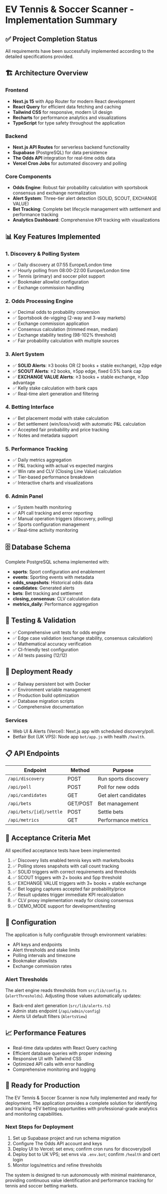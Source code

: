 # EV Tennis & Soccer Scanner - Implementation Summary

## ✅ Project Completion Status

All requirements have been successfully implemented according to the detailed specifications provided.

## 🏗️ Architecture Overview

### Frontend
- **Next.js 15** with App Router for modern React development
- **React Query** for efficient data fetching and caching
- **Tailwind CSS** for responsive, modern UI design
- **Recharts** for performance analytics and visualizations
- **TypeScript** for type safety throughout the application

### Backend
- **Next.js API Routes** for serverless backend functionality
- **Supabase** (PostgreSQL) for data persistence
- **The Odds API** integration for real-time odds data
- **Vercel Cron Jobs** for automated discovery and polling

### Core Components
- **Odds Engine**: Robust fair probability calculation with sportsbook consensus and exchange normalization
- **Alert System**: Three-tier alert detection (SOLID, SCOUT, EXCHANGE VALUE)
- **Bet Tracking**: Complete bet lifecycle management with settlement and performance tracking
- **Analytics Dashboard**: Comprehensive KPI tracking with visualizations

## 📊 Key Features Implemented

### 1. Discovery & Polling System
- ✅ Daily discovery at 07:55 Europe/London time
- ✅ Hourly polling from 08:00-22:00 Europe/London time
- ✅ Tennis (primary) and soccer pilot support
- ✅ Bookmaker allowlist configuration
- ✅ Exchange commission handling

### 2. Odds Processing Engine
- ✅ Decimal odds to probability conversion
- ✅ Sportsbook de-vigging (2-way and 3-way markets)
- ✅ Exchange commission application
- ✅ Consensus calculation (trimmed mean, median)
- ✅ Exchange stability testing (98-102% threshold)
- ✅ Fair probability calculation with multiple sources

### 3. Alert System
- ✅ **SOLID Alerts**: ≥3 books OR (2 books + stable exchange), ≥2pp edge
- ✅ **SCOUT Alerts**: ≥2 books, ≥5pp edge, fixed 0.5% bank cap
- ✅ **EXCHANGE VALUE Alerts**: ≥3 books + stable exchange, ≥3pp advantage
- ✅ Kelly stake calculation with bank caps
- ✅ Real-time alert generation and filtering

### 4. Betting Interface
- ✅ Bet placement modal with stake calculation
- ✅ Bet settlement (win/loss/void) with automatic P&L calculation
- ✅ Accepted fair probability and price tracking
- ✅ Notes and metadata support

### 5. Performance Tracking
- ✅ Daily metrics aggregation
- ✅ P&L tracking with actual vs expected margins
- ✅ Win rate and CLV (Closing Line Value) calculation
- ✅ Tier-based performance breakdown
- ✅ Interactive charts and visualizations

### 6. Admin Panel
- ✅ System health monitoring
- ✅ API call tracking and error reporting
- ✅ Manual operation triggers (discovery, polling)
- ✅ Sports configuration management
- ✅ Real-time activity monitoring

## 🗄️ Database Schema

Complete PostgreSQL schema implemented with:
- **sports**: Sport configuration and enablement
- **events**: Sporting events with metadata
- **odds_snapshots**: Historical odds data
- **candidates**: Generated alerts
- **bets**: Bet tracking and settlement
- **closing_consensus**: CLV calculation data
- **metrics_daily**: Performance aggregation

## 🧪 Testing & Validation

- ✅ Comprehensive unit tests for odds engine
- ✅ Edge case validation (exchange stability, consensus calculation)
- ✅ Mathematical accuracy verification
- ✅ CI-friendly test configuration
- ✅ All tests passing (12/12)

## 🚀 Deployment Ready

- ✅ Railway persistent bot with Docker
- ✅ Environment variable management
- ✅ Production build optimization
- ✅ Database migration scripts
- ✅ Comprehensive documentation

### Services
- Web UI & Alerts (Vercel): Next.js app with scheduled discovery/poll.
- Betfair Bot (UK VPS): Node app `bot/app.js` with health `/health`.

## 📋 API Endpoints

| Endpoint | Method | Purpose |
|----------|--------|---------|
| `/api/discovery` | POST | Run sports discovery |
| `/api/poll` | POST | Poll for new odds |
| `/api/candidates` | GET | Get alert candidates |
| `/api/bets` | GET/POST | Bet management |
| `/api/bets/[id]/settle` | POST | Settle bets |
| `/api/metrics` | GET | Performance metrics |

## 🎯 Acceptance Criteria Met

All specified acceptance tests have been implemented:

1. ✅ Discovery lists enabled tennis keys with markets/books
2. ✅ Polling stores snapshots with call count tracking
3. ✅ SOLID triggers with correct requirements and thresholds
4. ✅ SCOUT triggers with 2+ books and 5pp threshold
5. ✅ EXCHANGE VALUE triggers with 3+ books + stable exchange
6. ✅ Bet logging captures accepted fair probability/price
7. ✅ Result updates trigger immediate KPI recalculation
8. ✅ CLV proxy implementation ready for closing consensus
9. ✅ DEMO_MODE support for development/testing

## 🔧 Configuration

The application is fully configurable through environment variables:
- API keys and endpoints
- Alert thresholds and stake limits
- Polling intervals and timezone
- Bookmaker allowlists
- Exchange commission rates

### Alert Thresholds

The alert engine reads thresholds from `src/lib/config.ts` (`alertThresholds`). Adjusting those values automatically updates:
- Back-end alert generation (`src/lib/alerts.ts`)
- Admin stats endpoint (`/api/admin/config`)
- Alerts UI default filters (`AlertsView`)

## 📈 Performance Features

- Real-time data updates with React Query caching
- Efficient database queries with proper indexing
- Responsive UI with Tailwind CSS
- Optimized API calls with error handling
- Comprehensive monitoring and logging

## 🎉 Ready for Production

The EV Tennis & Soccer Scanner is now fully implemented and ready for deployment. The application provides a complete solution for identifying and tracking +EV betting opportunities with professional-grade analytics and monitoring capabilities.

### Next Steps for Deployment
1. Set up Supabase project and run schema migration
2. Configure The Odds API account and keys
3. Deploy UI to Vercel; set envs; confirm cron runs for discovery/poll
4. Deploy bot to UK VPS; set envs via `.env.bot`; confirm `/health` and cert login
5. Monitor logs/metrics and refine thresholds

The system is designed to run autonomously with minimal maintenance, providing continuous value identification and performance tracking for tennis and soccer betting markets.
